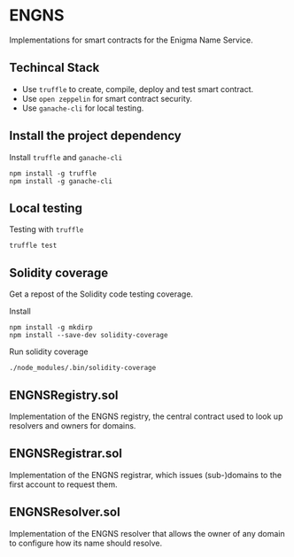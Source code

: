 # ENGNS

Implementations for smart contracts for the Enigma Name Service.

## Techincal Stack
- Use `truffle` to create, compile, deploy and test smart contract.
- Use `open zeppelin` for smart contract security.
- Use `ganache-cli` for local testing.

## Install the project dependency

Install `truffle` and `ganache-cli`
```
npm install -g truffle
npm install -g ganache-cli
```

## Local testing

Testing with `truffle`
```
truffle test
```

## Solidity coverage

Get a repost of the Solidity code testing coverage.

Install
```
npm install -g mkdirp
npm install --save-dev solidity-coverage
```

Run solidity coverage
```
./node_modules/.bin/solidity-coverage
```

## ENGNSRegistry.sol
Implementation of the ENGNS registry, the central contract used to look up resolvers and owners for domains.

## ENGNSRegistrar.sol
Implementation of the ENGNS registrar, which issues (sub-)domains to the first account to request them.

## ENGNSResolver.sol
Implementation of the ENGNS resolver that allows the owner of any domain to configure how its name should resolve.

